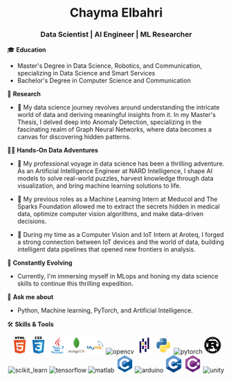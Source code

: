 <h1 align="center">Chayma Elbahri</h1>
<h3 align="center">Data Scientist | AI Engineer | ML Researcher</h3>

🎓 **Education**
- Master's Degree in Data Science, Robotics, and Communication, specializing in Data Science and Smart Services
- Bachelor's Degree in Computer Science and Communication

🔬 **Research**
- 📝 My data science journey revolves around understanding the intricate world of data and deriving meaningful insights from it. In my Master's Thesis, I delved deep into Anomaly Detection, specializing in the fascinating realm of Graph Neural Networks, where data becomes a canvas for discovering hidden patterns. 

👨‍💼 **Hands-On Data Adventures**
- 💼 My professional voyage in data science has been a thrilling adventure. As an Artificial Intelligence Engineer at NARD Intelligence, I shape AI models to solve real-world puzzles, harvest knowledge through data visualization, and bring machine learning solutions to life. 

- 💼 My previous roles as a Machine Learning Intern at Meducol and The Sparks Foundation allowed me to extract the secrets hidden in medical data, optimize computer vision algorithms, and make data-driven decisions. 

- 💼 During my time as a Computer Vision and IoT Intern at Aroteq, I forged a strong connection between IoT devices and the world of data, building intelligent data pipelines that opened new frontiers in analysis.

🌱 **Constantly Evolving**
- Currently, I'm immersing myself in MLops and honing my data science skills to continue this thrilling expedition.

💬 **Ask me about**
- Python, Machine learning, PyTorch, and Artificial Intelligence.

🛠️ **Skills & Tools**

<p align="center">
  <img src="https://raw.githubusercontent.com/devicons/devicon/master/icons/html5/html5-original-wordmark.svg" alt="html5" width="40" height="40" />
  <img src="https://raw.githubusercontent.com/devicons/devicon/master/icons/css3/css3-original-wordmark.svg" alt="css3" width="40" height="40" />
  <img src="https://raw.githubusercontent.com/devicons/devicon/master/icons/java/java-original.svg" alt="java" width="40" height="40" />
  <img src="https://raw.githubusercontent.com/devicons/devicon/master/icons/mongodb/mongodb-original-wordmark.svg" alt="mongodb" width="40" height="40" />
  <img src="https://raw.githubusercontent.com/devicons/devicon/master/icons/mysql/mysql-original-wordmark.svg" alt="mysql" width="40" height="40" />
  <img src="https://www.vectorlogo.zone/logos/opencv/opencv-icon.svg" alt="opencv" width="40" height="40" />
  <img src="https://raw.githubusercontent.com/devicons/devicon/2ae2a900d2f041da66e950e4d48052658d850630/icons/pandas/pandas-original.svg" alt="pandas" width="40" height="40" />
  <img src="https://raw.githubusercontent.com/devicons/devicon/master/icons/python/python-original.svg" alt="python" width="40" height="40" />
  <img src="https://www.vectorlogo.zone/logos/pytorch/pytorch-icon.svg" alt="pytorch" width="40" height="40" />
  <img src="https://raw.githubusercontent.com/devicons/devicon/master/icons/rust/rust-plain.svg" alt="rust" width="40" height="40" />
  <img src="https://upload.wikimedia.org/wikipedia/commons/0/05/Scikit_learn_logo_small.svg" alt="scikit_learn" width="40" height="40" />
  <img src="https://www.vectorlogo.zone/logos/tensorflow/tensorflow-icon.svg" alt="tensorflow" width="40" height="40" />
  <img src="https://upload.wikimedia.org/wikipedia/commons/2/21/Matlab_Logo.png" alt="matlab" width="40" height="40" />
  <img src="https://raw.githubusercontent.com/devicons/devicon/master/icons/c/c-original.svg" alt="c" width="40" height="40" />
  <img src="https://cdn.worldvectorlogo.com/logos/arduino-1.svg" alt="arduino" width="40" height="40" />
  <img src="https://raw.githubusercontent.com/devicons/devicon/master/icons/cplusplus/cplusplus-original.svg" alt="cplusplus" width="40" height="40" />
  <img src="https://raw.githubusercontent.com/devicons/devicon/master/icons/csharp/csharp-original.svg" alt="csharp" width="40" height="40" />
  <img src="https://www.vectorlogo.zone/logos/unity3d/unity3d-icon.svg" alt="unity" width="40" height="40" />
</p>

